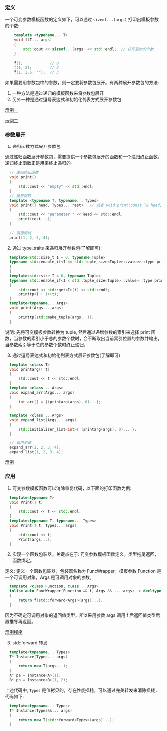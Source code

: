 
### 定义

一个可变参数模板函数的定义如下，可以通过 `sizeof...(args)` 打印出模板参数的个数:
```c++
    template <typename... T>
    void f(T... args)
    {
        std::cout << sizeof...(args) << std::endl;  // 打印变参的个数
    }
    
    f();            // 0
    f(1, 2);        // 2
    f(1, 2.5, "");  // 3
```

如果需要用参数包中的参数，则一定要将参数包展开。有两种展开参数包的方法:
1. 一种方法是通过递归的模板函数来将参数包展开
2. 另外一种是通过逗号表达式和初始化列表方式展开参数包

[示例一](02_template_function/03_count_args.cpp)

[示例二](02_template_function/04_func_args.cpp)


### 参数展开

1. 递归函数方式展开参数包
  
  通过递归函数展开参数包，需要提供一个参数包展开的函数和一个递归终止函数，递归终止函数正是用来终止递归的。
  ```c++    
    // 递归终止函数
    void print()
    {
        std::cout << "empty" << std::endl;
    }
    // 展开函数
    template <typename T, typename... Types>
    void print(T head, Types... rest)   // 或者 void print(const T& head,  const Types&... rest)
    {
        std::cout << "parameter " << head << std::endl;
        print(rest...);
    }
    
    // 调用测试
    print(1, 2, 3, 4);
  ```

2. 通过 type_traits 来递归展开参数包(了解即可):
  ```c++
    template<std::size_t I = 0, typename Tuple>
    typename std::enable_if<I == std::tuple_size<Tuple>::value>::type printtp(Tuplet)
    {
    }
    template<std::size I = 0, typename Tuple>
    typename std::enable_if<I < std::tuple_size<Tuple>::value>::type printtp(Tuplet)
    {
        std::cout << std::get<I>(t) << std::endl;
        printtp<I + 1>(t);
    }
    template<typename... Args>
    void print(Args... args)
    {
        printtp(std::make_tuple(args...));
    }
  ```
  说明: 先将可变模板参数转换为 tuple, 然后通过递增参数的索引来选择 print 函数，当参数的索引小于总的参数个数时，会不断取出当前索引位置的参数并输出，当参数索引等于总的参数个数时终止递归。

3. 通过逗号表达式和初始化列表方式展开参数包(了解即可)
  ```c++
    template <class T>
    void printarg(T t)
    {
        std::cout << t << std::endl;
    }
    template <class ...Args>
    void expand_arr(Args... args)
    {
        int arr[] = {(printarg(args), 0)...};
    }

    template <class ...Args>
    void expand_list(Args... args)
    {
        std::initializer_list<int>{ (printarg(args), 0)... };
    }

    // 调用测试
    expand_arr(1, 2, 3, 4);
    expand_list(1, 2, 3, 4);
  ```
  
  [示例](02_template_function/05_custom_hash.cpp)


### 应用

1. 可变参数模板函数可以消除重复代码，以下面的打印函数为例:
  
  ```c++
    template<typename T>
    void Print(T t)
    {
        std::cout << t << std::endl;
    }
    template<typename T, typename... Types>
    void Print(T t, Types... args)
    {
        std::cout << t;
        Print(args...);
    }
  ```
  
2. 实现一个函数包装器。关键点在于: 可变参数模板函数定义，类型拖尾返回，函数绑定。

  定义: 定义一个函数包装器，包装器名称为 FuncWrapper。模板参数 Function 是一个可调用对象，Args 是可调用对象的参数。
  ```c++
    template <class Function, class... Args>
    inline auto FuncWrapper(Function && f, Args && ... args) -> decltype(f(std::forward<Args>(args)...))
    {
        return f(std::forward<Args>(args)...);
    }
  ```
  因为不确定可调用对象的返回值类型，所以采用参数 args 调用 f 后返回值类型后置推导再返回。

  [示例程序](02_template_function/02_func_wrapper.cpp)

3. std::forward 转发
  
  ```c++
    template<typename... Types>
    T* Instance(Types... args)
    {
        return new T(args...);
    }
    A* pa = Instance<A>(1);
    B* pb = Instance<B>(1, 2);
  ```
  上述代码中, `Types` 是值拷贝的，存在性能损耗，可以通过完美转发来消除损耗，代码如下:
  ```c++
    template<typename... Types>
    T* Instance(Types&&... args)
    {
        return new T(std::forward<Types>(args)...);
    }
  ```
  